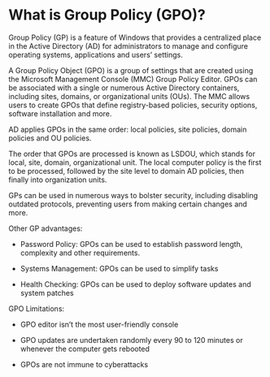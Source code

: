 # What is Group Policy (GPO)?

Group Policy (GP) is a feature of Windows that provides a centralized place in the Active Directory (AD) for administrators to manage and configure operating systems, applications and users’ settings. 

A Group Policy Object (GPO) is a group of settings that are created using the Microsoft Management Console (MMC) Group Policy Editor. GPOs can be associated with a single or numerous Active Directory containers, including sites, domains, or organizational units (OUs). The MMC allows users to create GPOs that define registry-based policies, security options, software installation and more.

AD applies GPOs in the same order: local policies, site policies, domain policies and OU policies.

The order that GPOs are processed is known as LSDOU, which stands for local, site, domain, organizational unit. The local computer policy is the first to be processed, followed by the site level to domain AD policies, then finally into organization units. 

GPs can be used in numerous ways to bolster security, including disabling outdated protocols, preventing users from making certain changes and more.

Other GP advantages:

- Password Policy: GPOs can be used to establish password length, complexity and other requirements.

- Systems Management: GPOs can be used to simplify tasks

- Health Checking: GPOs can be used to deploy software updates and system patches

GPO Limitations:

- GPO editor isn’t the most user-friendly console

- GPO updates are undertaken randomly every 90 to 120 minutes or whenever the computer gets rebooted

- GPOs are not immune to cyberattacks
